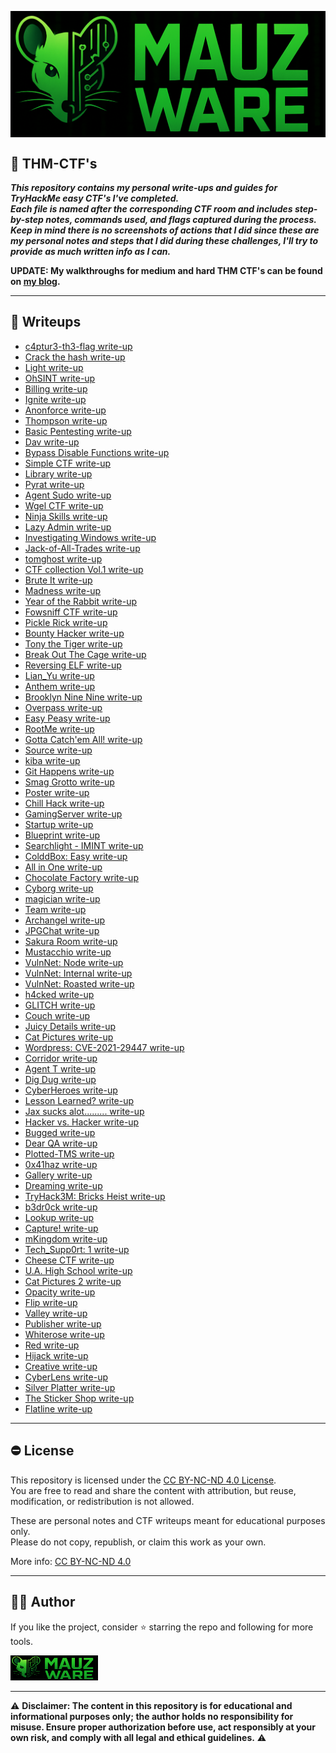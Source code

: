 [<img align='center' src="https://github.com/mauzware/mauzware/blob/main/LOGO%20NEW.png"/>](https://github.com/mauzware)


## 🚩 THM-CTF's

<i>**This repository contains my personal write-ups and guides for TryHackMe easy CTF's I've completed.**</i>  
<i>**Each file is named after the corresponding CTF room and includes step-by-step notes, commands used, and flags captured during the process.**</i>
<i>**Keep in mind there is no screenshots of actions that I did since these are my personal notes and steps that I did during these challenges, I'll try to provide as much written info as I can.**</i>

**UPDATE: My walkthroughs for medium and hard THM CTF's can be found on [my blog](https://medium.com/@mauzware/mauzwares-tryhackme-ctf-walkthrough-playlist-668b6309573f).**

---

## 📄 Writeups

- [c4ptur3-th3-flag write-up](https://github.com/mauzware/THM-CTFs/blob/main/c4ptur3-th3-fl4g.md)
- [Crack the hash write-up](https://github.com/mauzware/THM-CTFs/blob/main/Crack%20the%20hash.md)
- [Light write-up](https://github.com/mauzware/THM-CTFs/blob/main/Light.md)
- [OhSINT write-up](https://github.com/mauzware/THM-CTFs/blob/main/OhSINT.md)
- [Billing write-up](https://github.com/mauzware/THM-CTFs/blob/main/Billing.md)
- [Ignite write-up](https://github.com/mauzware/THM-CTFs/blob/main/Ignite.md)
- [Anonforce write-up](https://github.com/mauzware/THM-CTFs/blob/main/Anonforce.md)
- [Thompson write-up](https://github.com/mauzware/THM-CTFs/blob/main/Thompson.md)
- [Basic Pentesting write-up](https://github.com/mauzware/THM-CTFs/blob/main/Basic%20Pentesting.md)
- [Dav write-up](https://github.com/mauzware/THM-CTFs/blob/main/Dav.md)
- [Bypass Disable Functions write-up](https://github.com/mauzware/THM-CTFs/blob/main/Bypass%20Disable%20Functions.md)
- [Simple CTF write-up](https://github.com/mauzware/THM-CTFs/blob/main/Simple%20CTF.md)
- [Library write-up](https://github.com/mauzware/THM-CTFs/blob/main/Library.md)
- [Pyrat write-up](https://github.com/mauzware/THM-CTFs/blob/main/Pyrat.md)
- [Agent Sudo write-up](https://github.com/mauzware/THM-CTFs/blob/main/Agent%20Sudo.md)
- [Wgel CTF write-up](https://github.com/mauzware/THM-CTFs/blob/main/Wgel%20CTF.md)
- [Ninja Skills write-up](https://github.com/mauzware/THM-CTFs/blob/main/Ninja%20Skills.md)
- [Lazy Admin write-up](https://github.com/mauzware/THM-CTFs/blob/main/Lazy%20Admin.md)
- [Investigating Windows write-up](https://github.com/mauzware/THM-CTFs/blob/main/Investigating%20Windows.md)
- [Jack-of-All-Trades write-up](https://github.com/mauzware/THM-CTFs/blob/main/Jack-of-All-Trades.md)
- [tomghost write-up](https://github.com/mauzware/THM-CTFs/blob/main/tomghost.md)
- [CTF collection Vol.1 write-up](https://github.com/mauzware/THM-CTFs/blob/main/CTF%20collection%20Vol.1.md)
- [Brute It write-up](https://github.com/mauzware/THM-CTFs/blob/main/Brute%20It.md)
- [Madness write-up](https://github.com/mauzware/THM-CTFs/blob/main/Madness.md)
- [Year of the Rabbit write-up](https://github.com/mauzware/THM-CTFs/blob/main/Year%20of%20the%20Rabbit.md)
- [Fowsniff CTF write-up](https://github.com/mauzware/THM-CTFs/blob/main/Fowsniff%20CTF.md)
- [Pickle Rick write-up](https://github.com/mauzware/THM-CTFs/blob/main/Pickle%20Rick.md)
- [Bounty Hacker write-up](https://github.com/mauzware/THM-CTFs/blob/main/Bounty%20Hacker.md)
- [Tony the Tiger write-up](https://github.com/mauzware/THM-CTFs/blob/main/Tony%20the%20Tiger.md)
- [Break Out The Cage write-up](https://github.com/mauzware/THM-CTFs/blob/main/Break%20Out%20The%20Cage.md)
- [Reversing ELF write-up](https://github.com/mauzware/THM-CTFs/blob/main/Reversing%20ELF.md)
- [Lian_Yu write-up](https://github.com/mauzware/THM-CTFs/blob/main/Lian_Yu.md)
- [Anthem write-up](https://github.com/mauzware/THM-CTFs/blob/main/Anthem.md)
- [Brooklyn Nine Nine write-up](https://github.com/mauzware/THM-CTFs/blob/main/Brooklyn%20Nine%20Nine.md)
- [Overpass write-up](https://github.com/mauzware/THM-CTFs/blob/main/Overpass.md)
- [Easy Peasy write-up](https://github.com/mauzware/THM-CTFs/blob/main/Easy%20Peasy.md)
- [RootMe write-up](https://github.com/mauzware/THM-CTFs/blob/main/RootMe.md)
- [Gotta Catch'em All! write-up](https://github.com/mauzware/THM-CTFs/blob/main/Gotta%20Catch'em%20All!.md)
- [Source write-up](https://github.com/mauzware/THM-CTFs/blob/main/Source.md)
- [kiba write-up](https://github.com/mauzware/THM-CTFs/blob/main/kiba.md)
- [Git Happens write-up](https://github.com/mauzware/THM-CTFs/blob/main/Git%20Happens.md)
- [Smag Grotto write-up](https://github.com/mauzware/THM-CTFs/blob/main/Smag%20Grotto.md)
- [Poster write-up](https://github.com/mauzware/THM-CTFs/blob/main/Poster.md)
- [Chill Hack write-up](https://github.com/mauzware/THM-CTFs/blob/main/Chill%20Hack.md)
- [GamingServer write-up](https://github.com/mauzware/THM-CTFs/blob/main/GamingServer.md)
- [Startup write-up](https://github.com/mauzware/THM-CTFs/blob/main/Startup.md)
- [Blueprint write-up](https://github.com/mauzware/THM-CTFs/blob/main/Blueprint.md)
- [Searchlight - IMINT write-up](https://github.com/mauzware/THM-CTFs/blob/main/Searchlight%20-%20IMINT.md)
- [ColddBox: Easy write-up](https://github.com/mauzware/THM-CTFs/blob/main/ColddBox%3A%20Easy.md)
- [All in One write-up](https://github.com/mauzware/THM-CTFs/blob/main/All%20in%20One.md)
- [Chocolate Factory write-up](https://github.com/mauzware/THM-CTFs/blob/main/Chocolate%20Factory.md)
- [Cyborg write-up](https://github.com/mauzware/THM-CTFs/blob/main/Cyborg.md)
- [magician write-up](https://github.com/mauzware/THM-CTFs/blob/main/magician.md)
- [Team write-up](https://github.com/mauzware/THM-CTFs/blob/main/Team.md)
- [Archangel write-up](https://github.com/mauzware/THM-CTFs/blob/main/Archangel.md)
- [JPGChat write-up](https://github.com/mauzware/THM-CTFs/blob/main/JPGChat.md)
- [Sakura Room write-up](https://github.com/mauzware/THM-CTFs/blob/main/Sakura%20Room.md)
- [Mustacchio write-up](https://github.com/mauzware/THM-CTFs/blob/main/Mustacchio.md)
- [VulnNet: Node write-up](https://github.com/mauzware/THM-CTFs/blob/main/VulnNet%3A%20Node.md)
- [VulnNet: Internal write-up](https://github.com/mauzware/THM-CTFs/blob/main/VulnNet%3A%20Internal.md)
- [VulnNet: Roasted write-up](https://github.com/mauzware/THM-CTFs/blob/main/VulnNet%3A%20Roasted.md)
- [h4cked write-up](https://github.com/mauzware/THM-CTFs/blob/main/h4cked.md)
- [GLITCH write-up](https://github.com/mauzware/THM-CTFs/blob/main/GLITCH.md)
- [Couch write-up](https://github.com/mauzware/THM-CTFs/blob/main/Couch.md)
- [Juicy Details write-up](https://github.com/mauzware/THM-CTFs/blob/main/Juicy%20Details.md)
- [Cat Pictures write-up](https://github.com/mauzware/THM-CTFs/blob/main/Cat%20Pictures.md)
- [Wordpress: CVE-2021-29447 write-up](https://github.com/mauzware/THM-CTFs/blob/main/Wordpress%3A%20CVE-2021-29447.md)
- [Corridor write-up](https://github.com/mauzware/THM-CTFs/blob/main/Corridor.md)
- [Agent T write-up](https://github.com/mauzware/THM-CTFs/blob/main/Agent%20T.md)
- [Dig Dug write-up](https://github.com/mauzware/THM-CTFs/blob/main/Dig%20Dug.md)
- [CyberHeroes write-up](https://github.com/mauzware/THM-CTFs/blob/main/Cyber%20Heroes.md)
- [Lesson Learned? write-up](https://github.com/mauzware/THM-CTFs/blob/main/Lesson%20Learned.md)
- [Jax sucks alot......... write-up](https://github.com/mauzware/THM-CTFs/blob/main/Jax%20sucks%20alot.md)
- [Hacker vs. Hacker write-up](https://github.com/mauzware/THM-CTFs/blob/main/Hacker%20vs%20Hacker.md)
- [Bugged write-up](https://github.com/mauzware/THM-CTFs/blob/main/Bugged.md)
- [Dear QA write-up](https://github.com/mauzware/THM-CTFs/blob/main/Dear%20QA.md)
- [Plotted-TMS write-up](https://github.com/mauzware/THM-CTFs/blob/main/Plotted-TMS.md)
- [0x41haz write-up](https://github.com/mauzware/THM-CTFs/blob/main/0x41haz.md)
- [Gallery write-up](https://github.com/mauzware/THM-CTFs/blob/main/Gallery.md)
- [Dreaming write-up](https://github.com/mauzware/THM-CTFs/blob/main/Dreaming.md)
- [TryHack3M: Bricks Heist write-up](https://github.com/mauzware/THM-CTFs/blob/main/TryHack3M%3A%20Bricks%20Heist.md)
- [b3dr0ck write-up](https://github.com/mauzware/THM-CTFs/blob/main/b3dr0ck.md)
- [Lookup write-up](https://github.com/mauzware/THM-CTFs/blob/main/Lookup.md)
- [Capture! write-up](https://github.com/mauzware/THM-CTFs/blob/main/Capture!.md)
- [mKingdom write-up](https://github.com/mauzware/THM-CTFs/blob/main/mKingdom.md)
- [Tech_Supp0rt: 1 write-up](https://github.com/mauzware/THM-CTFs/blob/main/Tech_Supp0rt%3A%201.md)
- [Cheese CTF write-up](https://github.com/mauzware/THM-CTFs/blob/main/Cheese%20CTF.md)
- [U.A. High School write-up](https://github.com/mauzware/THM-CTFs/blob/main/U.A.%20High%20School.md)
- [Cat Pictures 2 write-up](https://github.com/mauzware/THM-CTFs/blob/main/Cat%20Pictures%202.md)
- [Opacity write-up](https://github.com/mauzware/THM-CTFs/blob/main/Opacity.md)
- [Flip write-up](https://github.com/mauzware/THM-CTFs/blob/main/Flip.md)
- [Valley write-up](https://github.com/mauzware/THM-CTFs/blob/main/Valley.md)
- [Publisher write-up](https://github.com/mauzware/THM-CTFs/blob/main/Publisher.md)
- [Whiterose write-up](https://github.com/mauzware/THM-CTFs/blob/main/Whiterose.md)
- [Red write-up](https://github.com/mauzware/THM-CTFs/blob/main/Red.md)
- [Hijack write-up](https://github.com/mauzware/THM-CTFs/blob/main/Hijack.md)
- [Creative write-up](https://github.com/mauzware/THM-CTFs/blob/main/Creative.md)
- [CyberLens write-up](https://github.com/mauzware/THM-CTFs/blob/main/CyberLens.md)
- [Silver Platter write-up](https://github.com/mauzware/THM-CTFs/blob/main/Silver%20Platter.md)
- [The Sticker Shop write-up](https://github.com/mauzware/THM-CTFs/blob/main/The%20Sticker%20Shop.md)
- [Flatline write-up](https://github.com/mauzware/THM-CTFs/blob/main/Flatline.md)

---

## ⛔️ License

This repository is licensed under the [CC BY-NC-ND 4.0 License](https://creativecommons.org/licenses/by-nc-nd/4.0/).  
You are free to read and share the content with attribution, but reuse, modification, or redistribution is not allowed.

These are personal notes and CTF writeups meant for educational purposes only.<br>
Please do not copy, republish, or claim this work as your own.

More info: [CC BY-NC-ND 4.0](https://creativecommons.org/licenses/by-nc-nd/4.0/)

---

## 👨‍💻 **Author**

If you like the project, consider ⭐️ starring the repo and following for more tools.

[<img src="https://github.com/mauzware/mauzware/blob/main/LOGO%20NEW.png" width="140px" height="40px"/>](https://github.com/mauzware)

---

⚠️ **Disclaimer: The content in this repository is for educational and informational purposes only; the author holds no responsibility for misuse. 
Ensure proper authorization before use, act responsibly at your own risk, and comply with all legal and ethical guidelines.** ⚠️
